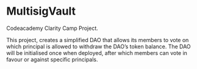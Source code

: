 # MultisigVault

Codeacademy Clarity Camp Project. 

This project, creates a simplified DAO that allows its members to vote on which principal is allowed to withdraw the DAO’s token balance. The DAO will be initialised once when deployed, after which members can vote in favour or against specific principals.